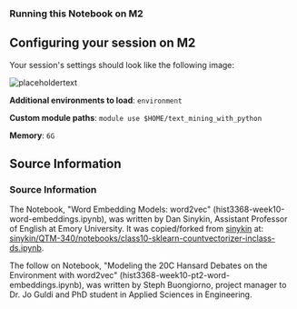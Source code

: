### Running this Notebook on M2

## Configuring your session on M2

Your session's settings should look like the following image: 

![placeholdertext](https://github.com/stephbuon/digital-history/blob/master/images/data_team_fields.png?raw=true)

__Additional environments to load__: `environment`

__Custom module paths__: `module use $HOME/text_mining_with_python`

__Memory__: `6G`

## Source Information


### Source Information

The Notebook, "Word Embedding Models: word2vec" (hist3368-week10-word-embeddings.ipynb), was written by Dan Sinykin, Assistant Professor of English at Emory University. It was copied/forked from [sinykin](https://github.com/sinykin) at: [sinykin/QTM-340/notebooks/class10-sklearn-countvectorizer-inclass-ds.ipynb](https://github.com/sinykin/QTM-340/blob/master/notebooks/class10-sklearn-countvectorizer-inclass-ds.ipynb). 

The follow on Notebook, "Modeling the 20C Hansard Debates on the Environment with word2vec" (hist3368-week10-pt2-word-embeddings.ipynb), was written by Steph Buongiorno, project manager to Dr. Jo Guldi and PhD student in Applied Sciences in Engineering.
